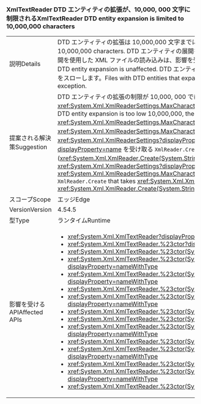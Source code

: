### <a name="xmltextreader-dtd-entity-expansion-is-limited-to-10000000-characters"></a><span data-ttu-id="93982-101">XmlTextReader DTD エンティティの拡張が、10,000, 000 文字に制限される</span><span class="sxs-lookup"><span data-stu-id="93982-101">XmlTextReader DTD entity expansion is limited to 10,000,000 characters</span></span>

|   |   |
|---|---|
|<span data-ttu-id="93982-102">説明</span><span class="sxs-lookup"><span data-stu-id="93982-102">Details</span></span>|<span data-ttu-id="93982-103">DTD エンティティの拡張は 10,000,000 文字までに制限されるようになりました。</span><span class="sxs-lookup"><span data-stu-id="93982-103">DTD entity expansion is now limited to 10,000,000 characters.</span></span> <span data-ttu-id="93982-104">DTD エンティティの展開を使用しない XML ファイルの読み込みや、制限された DTD エンティティの展開を使用した XML ファイルの読み込みは、影響を受けません。</span><span class="sxs-lookup"><span data-stu-id="93982-104">Loading XML files without DTD entity expansion or with limited DTD entity expansion is unaffected.</span></span> <span data-ttu-id="93982-105">DTD エンティティの展開が 10,000,000 文字を超えるファイルは読み込みに失敗し、例外をスローします。</span><span class="sxs-lookup"><span data-stu-id="93982-105">Files with DTD entities that expand to more than 10,000,000 characters fail to load, and now throw an exception.</span></span>|
|<span data-ttu-id="93982-106">提案される解決策</span><span class="sxs-lookup"><span data-stu-id="93982-106">Suggestion</span></span>|<span data-ttu-id="93982-107">DTD エンティティの拡張の制限が 10,000, 000 では低すぎる場合には、<xref:System.Xml.XmlReaderSettings.MaxCharactersFromEntities> プロパティで値をオーバーライドできます。</span><span class="sxs-lookup"><span data-stu-id="93982-107">If the limit of DTD entity expansion is too low 10,000,000, the value can be overridden with the <xref:System.Xml.XmlReaderSettings.MaxCharactersFromEntities> property.</span></span> <span data-ttu-id="93982-108">適切な <xref:System.Xml.XmlReaderSettings.MaxCharactersFromEntities?displayProperty=name> 値を持つ <xref:System.Xml.XmlReaderSettings?displayProperty=name> を、<xref:System.Xml.XmlReaderSettings?displayProperty=name> を受け取る <code>XmlReader.Create</code> に渡すことができます (<xref:System.Xml.XmlReader.Create(System.String,System.Xml.XmlReaderSettings)> など)</span><span class="sxs-lookup"><span data-stu-id="93982-108">An <xref:System.Xml.XmlReaderSettings?displayProperty=name> with the proper <xref:System.Xml.XmlReaderSettings.MaxCharactersFromEntities?displayProperty=name> value can be passed to <code>XmlReader.Create</code> that takes <xref:System.Xml.XmlReaderSettings?displayProperty=name> (ie. <xref:System.Xml.XmlReader.Create(System.String,System.Xml.XmlReaderSettings)>)</span></span>|
|<span data-ttu-id="93982-109">スコープ</span><span class="sxs-lookup"><span data-stu-id="93982-109">Scope</span></span>|<span data-ttu-id="93982-110">エッジ</span><span class="sxs-lookup"><span data-stu-id="93982-110">Edge</span></span>|
|<span data-ttu-id="93982-111">Version</span><span class="sxs-lookup"><span data-stu-id="93982-111">Version</span></span>|<span data-ttu-id="93982-112">4.5</span><span class="sxs-lookup"><span data-stu-id="93982-112">4.5</span></span>|
|<span data-ttu-id="93982-113">型</span><span class="sxs-lookup"><span data-stu-id="93982-113">Type</span></span>|<span data-ttu-id="93982-114">ランタイム</span><span class="sxs-lookup"><span data-stu-id="93982-114">Runtime</span></span>|
|<span data-ttu-id="93982-115">影響を受ける API</span><span class="sxs-lookup"><span data-stu-id="93982-115">Affected APIs</span></span>|<ul><li><xref:System.Xml.XmlTextReader?displayProperty=nameWithType></li><li><xref:System.Xml.XmlTextReader.%23ctor?displayProperty=nameWithType></li><li><xref:System.Xml.XmlTextReader.%23ctor(System.IO.Stream)?displayProperty=nameWithType></li><li><xref:System.Xml.XmlTextReader.%23ctor(System.IO.Stream,System.Xml.XmlNameTable)?displayProperty=nameWithType></li><li><xref:System.Xml.XmlTextReader.%23ctor(System.IO.Stream,System.Xml.XmlNodeType,System.Xml.XmlParserContext)?displayProperty=nameWithType></li><li><xref:System.Xml.XmlTextReader.%23ctor(System.IO.TextReader)?displayProperty=nameWithType></li><li><xref:System.Xml.XmlTextReader.%23ctor(System.IO.TextReader,System.Xml.XmlNameTable)?displayProperty=nameWithType></li><li><xref:System.Xml.XmlTextReader.%23ctor(System.String)?displayProperty=nameWithType></li><li><xref:System.Xml.XmlTextReader.%23ctor(System.String,System.IO.Stream)?displayProperty=nameWithType></li><li><xref:System.Xml.XmlTextReader.%23ctor(System.String,System.IO.Stream,System.Xml.XmlNameTable)?displayProperty=nameWithType></li><li><xref:System.Xml.XmlTextReader.%23ctor(System.String,System.IO.TextReader)?displayProperty=nameWithType></li><li><xref:System.Xml.XmlTextReader.%23ctor(System.String,System.IO.TextReader,System.Xml.XmlNameTable)?displayProperty=nameWithType></li><li><xref:System.Xml.XmlTextReader.%23ctor(System.String,System.Xml.XmlNameTable)?displayProperty=nameWithType></li><li><xref:System.Xml.XmlTextReader.%23ctor(System.String,System.Xml.XmlNodeType,System.Xml.XmlParserContext)?displayProperty=nameWithType></li><li><xref:System.Xml.XmlTextReader.%23ctor(System.Xml.XmlNameTable)?displayProperty=nameWithType></li></ul>|

